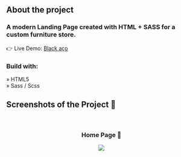 
<h2>About the project</h2>

<h3>A modern Landing Page created with HTML + SASS for a custom furniture store.</h3>

👉 Live Demo: <a href='https://blackaco.netlify.app/' target='_blank'>Black aço</a>

<h3>Build with:</h3>

» HTML5
<br>
» Sass / Scss <br>

<h2>Screenshots of the Project 📸</h2>
<br>
<h3 align='center'>Home Page 🏡</h3>

<div align='center'>
  <img src='https://github.com/Cleverton-Rocha/black-aco-landing-page/assets/141706599/56c72d62-a85f-4f31-8b3b-f90b81122820'/>
</div>

